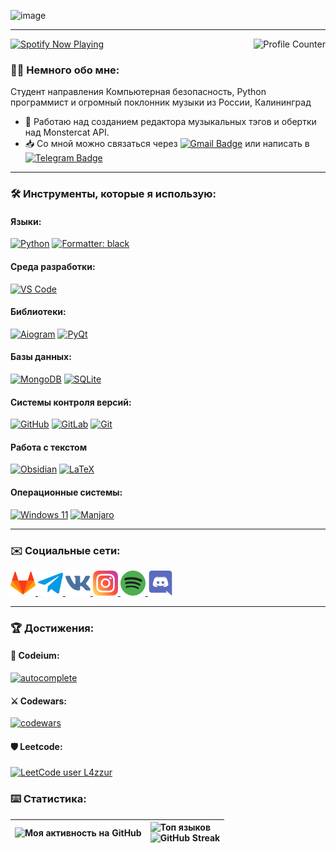![image](https://github.com/L4zzur/L4zzur/assets/66362624/304ccd9c-516a-4d0a-823f-8f7eaf2e2c32)


---

<div>
    <img src="https://komarev.com/ghpvc/?username=L4zzur&color=blueviolet" alt="Profile Counter" align="right">
    <a href="https://spoti.fi/3ysqUa1" target="_blank">
        <img src="https://spotify-github-profile.vercel.app/api/view?uid=qwmjy2icfk2wfas68imr4msml&cover_image=true&theme=natemoo-re&show_offline=true&background_color=121212&interchange=false&bar_color=53b14f&bar_color_cover=true" alt="Spotify Now Playing">
        <!-- https://github.com/kittinan/spotify-github-profile/tree/master -->
    </a>
</div>

### 👨‍💻 Немного обо мне:
Студент направления Компьютерная безопасность, Python программист и огромный поклонник музыки из России, Калининград
- 🔭 Работаю над созданием редактора музыкальных тэгов и обертки над Monstercat API.
- 📥 Со мной можно связаться через [![Gmail Badge](https://img.shields.io/badge/Gmail-red?logo=gmail&logoColor=white)](mailto:popovnikita01@gmail.com) или написать в [![Telegram Badge](https://img.shields.io/badge/L4zzur-lightblue?logo=telegram)](https://t.me/L4zzur)

---
### 🛠️ Инструменты, которые я использую:
#### Языки:
[![Python](https://img.shields.io/badge/Python-3776AB?style=for-the-badge&logo=python&logoColor=white)](https://www.python.org/)
[![Formatter: black](https://img.shields.io/badge/formatter-black-000000?style=for-the-badge "formatter black")](https://github.com/psf/black)
#### Среда разработки:
[![VS Code](https://img.shields.io/badge/VS_Code-0078D4?style=for-the-badge&logo=visual%20studio%20code&logoColor=white "VSCode IDE")](https://code.visualstudio.com/)
<!--[![Neovim](https://img.shields.io/badge/NeoVim-%2357A143.svg?&style=for-the-badge&logo=neovim&logoColor=white)](https://neovim.io/) (Я пока только учусь им пользоваться-->
#### Библиотеки:
[![Aiogram](https://img.shields.io/badge/aiogram-2CA5E0?style=for-the-badge&logo=telegram&logoColor=white "Telegram Bot API Wrapper")](https://aiogram.dev/)
[![PyQt](https://img.shields.io/badge/PyQt-%23217346.svg?style=for-the-badge&logo=Qt&logoColor=white "Qt for Python")](https://wiki.qt.io/Qt_for_Python)
#### Базы данных:
[![MongoDB](https://img.shields.io/badge/MongoDB-%234ea94b.svg?style=for-the-badge&logo=mongodb&logoColor=white "Mongo NoSQL DataBase")](https://www.mongodb.com)
[![SQLite](https://img.shields.io/badge/sqlite-%2307405e.svg?style=for-the-badge&logo=sqlite&logoColor=white "SQLite DataBase")](https://www.sqlite.org)
#### Системы контроля версий:
[![GitHub](https://img.shields.io/badge/github-%23121011.svg?style=for-the-badge&logo=github&logoColor=white "You're here!")](https://github.com/)
[![GitLab](https://img.shields.io/badge/gitlab-%23181717.svg?style=for-the-badge&logo=gitlab&logoColor=white)](https://gitlab.com/)
[![Git](https://img.shields.io/badge/git-%23F05033.svg?style=for-the-badge&logo=git&logoColor=white "Git Version Control")](https://git-scm.com/)
#### Работа с текстом
[![Obsidian](https://img.shields.io/badge/Obsidian-%23483699.svg?style=for-the-badge&logo=obsidian&logoColor=white "Obsidian Markdown Editor")](https://obsidian.md/)
[![LaTeX](https://img.shields.io/badge/latex-%23008080.svg?style=for-the-badge&logo=latex&logoColor=white "LaTeX")]()
#### Операционные системы:
[![Windows 11](https://img.shields.io/badge/Windows%2011-%230079d5.svg?style=for-the-badge&logo=Windows%2011&logoColor=white "Windows 11")]()
[![Manjaro](https://img.shields.io/badge/Manjaro-35BF5C?style=for-the-badge&logo=Manjaro&logoColor=white "Linux Manjaro")](https://manjaro.org/)

---
### ✉️ Социальные сети:
<div>
    <a href="https://gitlab.com/L4zzur">
        <img src="gitlab.png" title="Gitlab" alt="Gitlab Badge" width="40" height="40">
    </a>
    <a href="https://t.me/L4zzur">
        <img src="tg.png" title="Telegram" alt="Telegram Badge" width="40" height="40">
    </a>
    <a href="https://vk.com/L4zzur">
        <img src="vk.png" title="VK" alt="VK Badge" width="40" height="40">
    </a>
    <a href="https://instagr.am/L4zzur">
        <img src="inst.png" title="Instagram" alt="Instagram Badge" width="40" height="40">
    </a>
    <a href="https://spoti.fi/3ysqUa1">
        <img src="spotify.png" title="Spotify" alt="Spotify Badge" width="40" height="40">
    </a>
    <a href="https://dsc.bio/l4zzur">
        <img src="discord.png" title="Discord" alt="Discord Badge" width="40" height="40">
    </a>
</div>

---
### 🏆 Достижения:
#### 🤖 Codeium:
[![autocomplete](https://codeium.com/badges/user/l4zzur/autocomplete)](https://codeium.com/profile/l4zzur)
#### ⚔️ Codewars:
[![codewars](https://www.codewars.com/users/L4zzur/badges/large)](https://www.codewars.com/users/L4zzur)
#### 🛡️ Leetcode:
[![LeetCode user L4zzur](https://img.shields.io/badge/dynamic/json?style=for-the-badge&labelColor=black&color=%23ffa116&label=Solved&query=solvedOverTotal&url=https%3A%2F%2Fbadge.xyli.tech/%2Fapi%2Fusers%2FL4zzur&logo=leetcode&logoColor=yellow)](https://leetcode.com/L4zzur/)

### ⌨️ Статистика:
| ![Моя активность на GitHub](https://github-readme-activity-graph.vercel.app/graph?username=L4zzur&theme=github-compact) | ![Топ языков](https://github-readme-stats.vercel.app/api/top-langs/?username=L4zzur&layout=compact&theme=dark)<br>![GitHub Streak](http://github-readme-streak-stats.herokuapp.com?user=L4zzur&theme=dark&background=000000)| 
| :---------- | :---------- |

